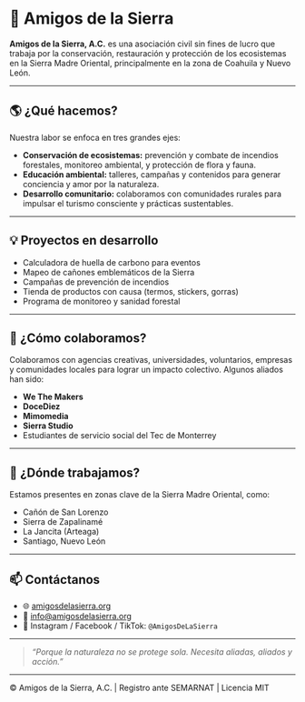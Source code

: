 # 🌲 Amigos de la Sierra

**Amigos de la Sierra, A.C.** es una asociación civil sin fines de lucro que trabaja por la conservación, restauración y protección de los ecosistemas en la Sierra Madre Oriental, principalmente en la zona de Coahuila y Nuevo León.

---

## 🌎 ¿Qué hacemos?

Nuestra labor se enfoca en tres grandes ejes:

- **Conservación de ecosistemas:** prevención y combate de incendios forestales, monitoreo ambiental, y protección de flora y fauna.
- **Educación ambiental:** talleres, campañas y contenidos para generar conciencia y amor por la naturaleza.
- **Desarrollo comunitario:** colaboramos con comunidades rurales para impulsar el turismo consciente y prácticas sustentables.

---

## 💡 Proyectos en desarrollo

- Calculadora de huella de carbono para eventos
- Mapeo de cañones emblemáticos de la Sierra
- Campañas de prevención de incendios
- Tienda de productos con causa (termos, stickers, gorras)
- Programa de monitoreo y sanidad forestal

---

## 🤝 ¿Cómo colaboramos?

Colaboramos con agencias creativas, universidades, voluntarios, empresas y comunidades locales para lograr un impacto colectivo. Algunos aliados han sido:

- **We The Makers**  
- **DoceDiez**  
- **Mimomedia**  
- **Sierra Studio**  
- Estudiantes de servicio social del Tec de Monterrey

---

## 📍 ¿Dónde trabajamos?

Estamos presentes en zonas clave de la Sierra Madre Oriental, como:

- Cañón de San Lorenzo  
- Sierra de Zapalinamé  
- La Jancita (Arteaga)  
- Santiago, Nuevo León

---

## 📫 Contáctanos

- 🌐 [amigosdelasierra.org](https://amigosdelasierra.org)  
- 📧 info@amigosdelasierra.org  
- 📱 Instagram / Facebook / TikTok: `@AmigosDeLaSierra`

---

> *“Porque la naturaleza no se protege sola. Necesita aliadas, aliados y acción.”*

---

© Amigos de la Sierra, A.C. | Registro ante SEMARNAT | Licencia MIT
